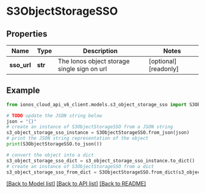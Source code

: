 # S3ObjectStorageSSO


## Properties

Name | Type | Description | Notes
------------ | ------------- | ------------- | -------------
**sso_url** | **str** | The Ionos object storage single sign on url | [optional] [readonly] 

## Example

```python
from ionos_cloud_api_v6_client.models.s3_object_storage_sso import S3ObjectStorageSSO

# TODO update the JSON string below
json = "{}"
# create an instance of S3ObjectStorageSSO from a JSON string
s3_object_storage_sso_instance = S3ObjectStorageSSO.from_json(json)
# print the JSON string representation of the object
print(S3ObjectStorageSSO.to_json())

# convert the object into a dict
s3_object_storage_sso_dict = s3_object_storage_sso_instance.to_dict()
# create an instance of S3ObjectStorageSSO from a dict
s3_object_storage_sso_from_dict = S3ObjectStorageSSO.from_dict(s3_object_storage_sso_dict)
```
[[Back to Model list]](../README.md#documentation-for-models) [[Back to API list]](../README.md#documentation-for-api-endpoints) [[Back to README]](../README.md)


